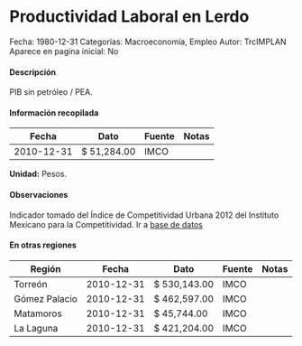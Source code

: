Productividad Laboral en Lerdo
=====

Fecha: 1980-12-31
Categorías: Macroeconomía, Empleo
Autor: TrcIMPLAN
Aparece en pagina inicial: No

#### Descripción

PIB sin petróleo / PEA.

#### Información recopilada

<table class="table table-hover table-bordered matriz">
<thead>
<tr>
<th>Fecha</th>
<th>Dato</th>
<th>Fuente</th>
<th>Notas</th>
</tr>
</thead>
<tbody>
<tr>
<td>2010-12-31</td>
<td class="derecha">$ 51,284.00</td>
<td>IMCO</td>
<td></td>
</tr>
</tbody>
</table>

<b>Unidad:</b> Pesos.

#### Observaciones

Indicador tomado del Índice de Competitividad Urbana 2012 del Instituto Mexicano para la Competitividad. Ir a [base de datos](http://porciudad.comparadondevives.org/contacto)


#### En otras regiones

<table class="table table-hover table-bordered matriz">
<thead>
<tr>
<th>Región</th>
<th>Fecha</th>
<th>Dato</th>
<th>Fuente</th>
<th>Notas</th>
</tr>
</thead>
<tbody>
<tr>
<td>Torreón</td>
<td>2010-12-31</td>
<td class="derecha">$ 530,143.00</td>
<td>IMCO</td>
<td></td>
</tr>
<tr>
<td>Gómez Palacio</td>
<td>2010-12-31</td>
<td class="derecha">$ 462,597.00</td>
<td>IMCO</td>
<td></td>
</tr>
<tr>
<td>Matamoros</td>
<td>2010-12-31</td>
<td class="derecha">$ 45,744.00</td>
<td>IMCO</td>
<td></td>
</tr>
<tr>
<td>La Laguna</td>
<td>2010-12-31</td>
<td class="derecha">$ 421,204.00</td>
<td>IMCO</td>
<td></td>
</tr>
</tbody>
</table>

